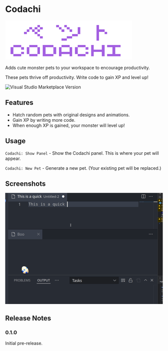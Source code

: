 # Codachi

![codachi logo](https://github.com/blairjordan/codachi-vscode/raw/main/media/codachi-logo.png?raw=true)

Adds cute monster pets to your workspace to encourage productivity.

These pets thrive off productivity. Write code to gain XP and level up!

![Visual Studio Marketplace Version](https://img.shields.io/visual-studio-marketplace/v/pegleg.codachi)

## Features

- Hatch random pets with original designs and animations.
- Gain XP by writing more code.
- When enough XP is gained, your monster will level up!

## Usage

`Codachi: Show Panel` - Show the Codachi panel. This is where your pet will appear.

`Codachi: New Pet` - Generate a new pet. (Your existing pet will be replaced.)

## Screenshots

![Preview](https://github.com/blairjordan/codachi-vscode/raw/main/media/screenshot1.gif)

## Release Notes

### 0.1.0

Initial pre-release.

